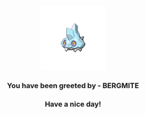 <p align="center">
            <img src="https://raw.githubusercontent.com/PokeAPI/sprites/master/sprites/pokemon/712.png" width="150" height="150">
          </p>
          <h3 align="center">You have been greeted by - <b>BERGMITE</b></h3>
          <h3 align="center">Have a nice day!</h3>
